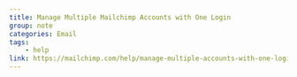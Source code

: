 ```yaml
---
title: Manage Multiple Mailchimp Accounts with One Login
group: note
categories: Email
tags:
    - help
link: https://mailchimp.com/help/manage-multiple-accounts-with-one-login/
---
```

